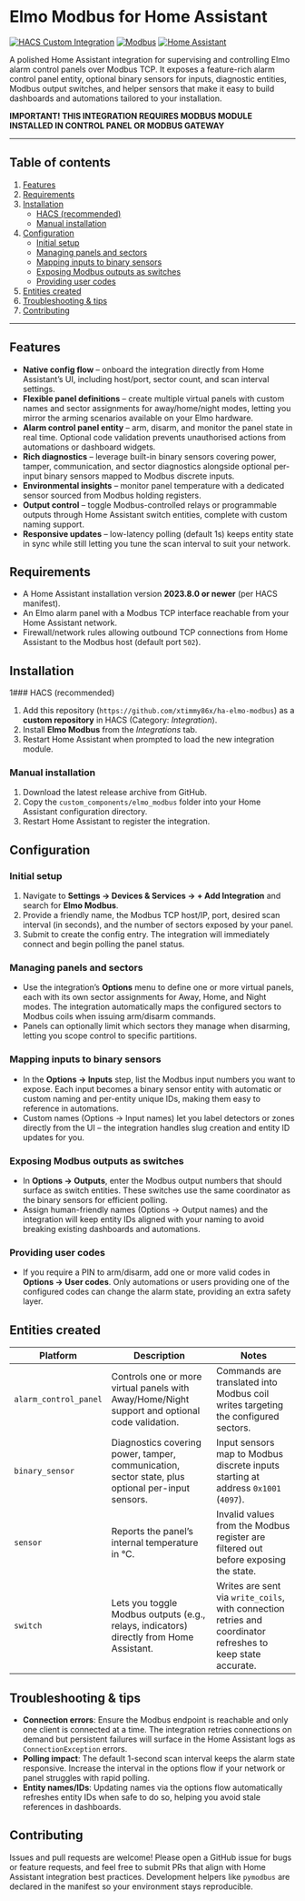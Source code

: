 # Elmo Modbus for Home Assistant

[![HACS Custom Integration](https://img.shields.io/badge/HACS-Custom-blue.svg)](https://hacs.xyz/)
[![Modbus](https://img.shields.io/badge/Protocol-Modbus%20TCP-0A5FFF.svg)](https://www.modbus.org/)
[![Home Assistant](https://img.shields.io/badge/Home%20Assistant-2023.8%2B-41BDF5.svg)](https://www.home-assistant.io/)

A polished Home Assistant integration for supervising and controlling Elmo alarm control panels over Modbus TCP. It exposes a feature-rich alarm control panel entity, optional binary sensors for inputs, diagnostic entities, Modbus output switches, and helper sensors that make it easy to build dashboards and automations tailored to your installation.

**IMPORTANT! THIS INTEGRATION REQUIRES MODBUS MODULE INSTALLED IN CONTROL PANEL OR MODBUS GATEWAY**

---

## Table of contents

1. [Features](#features)
2. [Requirements](#requirements)
3. [Installation](#installation)
   - [HACS (recommended)](#hacs-recommended)
   - [Manual installation](#manual-installation)
4. [Configuration](#configuration)
   - [Initial setup](#initial-setup)
   - [Managing panels and sectors](#managing-panels-and-sectors)
   - [Mapping inputs to binary sensors](#mapping-inputs-to-binary-sensors)
   - [Exposing Modbus outputs as switches](#exposing-modbus-outputs-as-switches)
   - [Providing user codes](#providing-user-codes)
5. [Entities created](#entities-created)
6. [Troubleshooting & tips](#troubleshooting--tips)
7. [Contributing](#contributing)

---

## Features

- **Native config flow** – onboard the integration directly from Home Assistant’s UI, including host/port, sector count, and scan interval settings.
- **Flexible panel definitions** – create multiple virtual panels with custom names and sector assignments for away/home/night modes, letting you mirror the arming scenarios available on your Elmo hardware.
- **Alarm control panel entity** – arm, disarm, and monitor the panel state in real time. Optional code validation prevents unauthorised actions from automations or dashboard widgets.
- **Rich diagnostics** – leverage built-in binary sensors covering power, tamper, communication, and sector diagnostics alongside optional per-input binary sensors mapped to Modbus discrete inputs.
- **Environmental insights** – monitor panel temperature with a dedicated sensor sourced from Modbus holding registers.
- **Output control** – toggle Modbus-controlled relays or programmable outputs through Home Assistant switch entities, complete with custom naming support.
- **Responsive updates** – low-latency polling (default 1s) keeps entity state in sync while still letting you tune the scan interval to suit your network.

## Requirements

- A Home Assistant installation version **2023.8.0 or newer** (per HACS manifest).
- An Elmo alarm panel with a Modbus TCP interface reachable from your Home Assistant network.
- Firewall/network rules allowing outbound TCP connections from Home Assistant to the Modbus host (default port `502`).

## Installation

1### HACS (recommended)

1. Add this repository (`https://github.com/xtimmy86x/ha-elmo-modbus`) 
   as a **custom repository** in HACS (Category: *Integration*).
2. Install **Elmo Modbus** from the *Integrations* tab.
3. Restart Home Assistant when prompted to load the new integration module.

### Manual installation

1. Download the latest release archive from GitHub.
2. Copy the `custom_components/elmo_modbus` folder into your Home Assistant configuration directory.
3. Restart Home Assistant to register the integration.

## Configuration

### Initial setup

1. Navigate to **Settings → Devices & Services → + Add Integration** and search for **Elmo Modbus**.
2. Provide a friendly name, the Modbus TCP host/IP, port, desired scan interval (in seconds), and the number of sectors exposed by your panel.
3. Submit to create the config entry. The integration will immediately connect and begin polling the panel status.

### Managing panels and sectors

- Use the integration’s **Options** menu to define one or more virtual panels, each with its own sector assignments for Away, Home, and Night modes. The integration automatically maps the configured sectors to Modbus coils when issuing arm/disarm commands.
- Panels can optionally limit which sectors they manage when disarming, letting you scope control to specific partitions.

### Mapping inputs to binary sensors

- In the **Options → Inputs** step, list the Modbus input numbers you want to expose. Each input becomes a binary sensor entity with automatic or custom naming and per-entity unique IDs, making them easy to reference in automations.
- Custom names (Options → Input names) let you label detectors or zones directly from the UI – the integration handles slug creation and entity ID updates for you.

### Exposing Modbus outputs as switches

- In **Options → Outputs**, enter the Modbus output numbers that should surface as switch entities. These switches use the same coordinator as the binary sensors for efficient polling.
- Assign human-friendly names (Options → Output names) and the integration will keep entity IDs aligned with your naming to avoid breaking existing dashboards and automations.

### Providing user codes

- If you require a PIN to arm/disarm, add one or more valid codes in **Options → User codes**. Only automations or users providing one of the configured codes can change the alarm state, providing an extra safety layer.

## Entities created

| Platform | Description | Notes |
|----------|-------------|-------|
| `alarm_control_panel` | Controls one or more virtual panels with Away/Home/Night support and optional code validation. | Commands are translated into Modbus coil writes targeting the configured sectors.|
| `binary_sensor` | Diagnostics covering power, tamper, communication, sector state, plus optional per-input sensors. | Input sensors map to Modbus discrete inputs starting at address `0x1001` (`4097`). |
| `sensor` | Reports the panel’s internal temperature in °C. | Invalid values from the Modbus register are filtered out before exposing the state. |
| `switch` | Lets you toggle Modbus outputs (e.g., relays, indicators) directly from Home Assistant. | Writes are sent via `write_coils`, with connection retries and coordinator refreshes to keep state accurate. |

## Troubleshooting & tips

- **Connection errors**: Ensure the Modbus endpoint is reachable and only one client is connected at a time. The integration retries connections on demand but persistent failures will surface in the Home Assistant logs as `ConnectionException` errors.
- **Polling impact**: The default 1-second scan interval keeps the alarm state responsive. Increase the interval in the options flow if your network or panel struggles with rapid polling.
- **Entity names/IDs**: Updating names via the options flow automatically refreshes entity IDs when safe to do so, helping you avoid stale references in dashboards.

## Contributing

Issues and pull requests are welcome! Please open a GitHub issue for bugs or feature requests, and feel free to submit PRs that align with Home Assistant integration best practices. Development helpers like `pymodbus` are declared in the manifest so your environment stays reproducible.